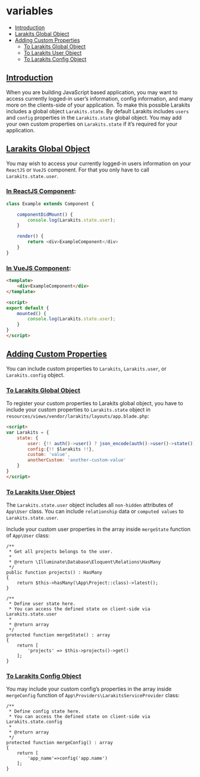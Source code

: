 # variables

* [Introduction](#introduction)
* [Larakits Global Object](#larakits-global-object)
* [Adding Custom Properties](#adding-custom-properties)
	* [To Larakits Global Object](#to-larakits-global-object)
	* [To Larakits User Object](#to-larakits-user-object)
	* [To Larakits Config Object](#to-larakits-config-object)

## [Introduction](#introduction)
When you are building JavaScript based application, you may want to access currently logged-in user’s information, config information, and many more on the clients-side of your application. To make this possible Larakits includes a global object `Larakits.state`. By default Larakits includes `users` and `config` properties in the `Larakits.state` global object. You may add your own custom properties on `Larakits.state` if it’s required for your application.

## [Larakits Global Object](#larakits-global-object)
You may wish to access your currently logged-in users information on your `ReactJS` or `VueJS` component. For that you only have to call `Larakits.state.user`.

### [In ReactJS Component](#):

```javascript
class Example extends Component {

	componentDidMount() {
		console.log(Larakits.state.user);
	}

	render() {
 		return <div>ExampleComponent</div>
	}
}
```

### [In VueJS Component](#):

```html
<template>
	<div>ExampleComponent</div>
</template>

<script>
export default {
	mounted() {
		console.log(Larakits.state.user);
	}
}
</script>
```

## [Adding Custom Properties](#adding-custom-properties)
You can include custom properties to `Larakits`, `Larakits.user`, or `Larakits.config` object. 

### [To Larakits Global Object](#to-larakits-global-object)
To register your custom properties to Larakits global object, you have to include your custom properties to `Larakits.state` object in `resources/views/vendor/larakits/layouts/app.blade.php`:

```html
<script>
var Larakits = {
	state: {
		user: {!! auth()->user() ? json_encode(auth()->user()->state()) : 'null' !!},
		config:{!! $larakits !!},
		custom: 'value',
		anotherCustom: 'another-custom-value'
	}
}
</script>
```

### [To Larakits User Object](#to-larakits-user-object)
The `Larakits.state.user` object includes all `non-hidden` attributes of `App\User` class. You can include `relationship` data or `computed values` to `Larakits.state.user`. 

Include your custom user properties in the array inside `mergeState` function of `App\User` class:

```
/**
 * Get all projects belongs to the user.
 *
 * @return \Illuminate\Database\Eloquent\Relations\HasMany
 */
public function projects() : HasMany
{
	return $this->hasMany(\App\Project::class)->latest();
}

/**
 * Define user state here.
 * You can access the defined state on client-side via Larakits.state.user
 *
 * @return array
 */
protected function mergeState() : array
{
	return [
		'projects' => $this->projects()->get()
	];
}
```

### [To Larakits Config Object](#to-larakits-config-object)
You may include your custom config’s properties in the array inside `mergeConfig` function of `App\Providers\LarakitsServiceProvider` class:

```
/**
 * Define config state here.
 * You can access the defined state on client-side via Larakits.state.config
 *
 * @return array
 */
protected function mergeConfig() : array
{
	return [
		'app_name'=>config('app.name')
	];
}
```